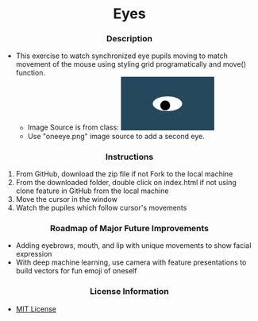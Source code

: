 # <div align="center">Eyes</div>

### <div align="center">Description</div>
 - This exercise to watch synchronized eye pupils moving to match movement of the mouse using styling grid programatically and move() function.
    - Image Source is from class: <img src= "oneeye.png" width='188'/>
    - Use "oneeye.png" image source to add a second eye.

### <div align="center">Instructions</div>
 1. From GitHub, download the zip file if not Fork to the local machine
 2. From the downloaded folder, double click on index.html if not using clone feature in GitHub from the local machine
 3. Move the cursor in the window
 4. Watch the pupiles which follow cursor's movements

 ### <div align="center">Roadmap of Major Future Improvements</div>
 - Adding eyebrows, mouth, and lip with unique movements to show facial expression
 - With deep machine learning, use camera with feature presentations to build vectors for fun emoji of oneself


### <div align="center">License Information</div>
 - [MIT License](https://mit-license.org/)
